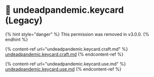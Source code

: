 # 🔑 undeadpandemic.keycard (Legacy)

{% hint style="danger" %}
This permission was removed in v3.0.0.
{% endhint %}

{% content-ref url="undeadpandemic.keycard.craft.md" %}
[undeadpandemic.keycard.craft.md](undeadpandemic.keycard.craft.md)
{% endcontent-ref %}

{% content-ref url="undeadpandemic.keycard.use.md" %}
[undeadpandemic.keycard.use.md](undeadpandemic.keycard.use.md)
{% endcontent-ref %}
